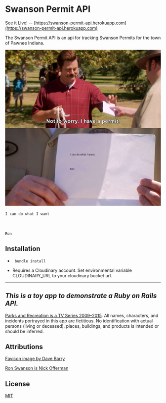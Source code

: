 # Swanson Permit API

See it Live! -- [https://swanson-permit-api.herokuapp.com](https://swanson-permit-api.herokuapp.com)

The Swanson Permit API is an api for tracking Swanson Permits for the 
town of Pawnee Indiana.

![i_can_do_what_i_want.rb](https://github.com/fiteclub/swanson-permit-api/blob/master/swanson_permit.jpg)
```
I can do what I want 



Ron
```


## Installation
* ``` bundle install```
 
* Requires a Cloudinary account. Set environmental variable CLOUDINARY_URL to your cloudinary bucket url.
 

---
## ***This is a toy app to demonstrate a Ruby on Rails API.***
[Parks and Recreation is a TV Series 2009–2015](https://www.imdb.com/title/tt1266020/).
All names, characters, and incidents portrayed in this app are fictitious. No identification with actual persons (living or deceased), places, buildings, and products is intended or should be inferred.

## Attributions
[Favicon image by Dave Barry](https://dribbble.com/shots/2907665-Ron-Swanson)

[Ron Swanson is Nick Offerman](https://twitter.com/Nick_Offerman)
## License
[MIT](https://choosealicense.com/licenses/mit/)
